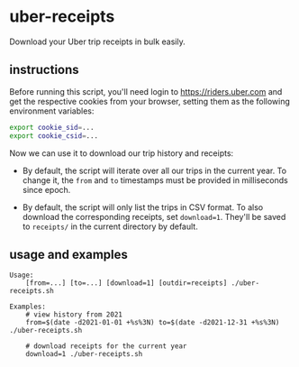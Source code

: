 # uber-receipts

Download your Uber trip receipts in bulk easily.

## instructions

Before running this script, you'll need login to https://riders.uber.com
and get the respective cookies from your browser, setting them as the
following environment variables:

```sh
export cookie_sid=...
export cookie_csid=...
```

Now we can use it to download our trip history and receipts:

- By default, the script will iterate over all our trips in the current
  year. To change it, the `from` and `to` timestamps must be provided in
  milliseconds since epoch.

- By default, the script will only list the trips in CSV format. To also
  download the corresponding receipts, set `download=1`. They'll be saved
  to `receipts/` in the current directory by default.

## usage and examples

```
Usage:
    [from=...] [to=...] [download=1] [outdir=receipts] ./uber-receipts.sh

Examples:
    # view history from 2021
    from=$(date -d2021-01-01 +%s%3N) to=$(date -d2021-12-31 +%s%3N) ./uber-receipts.sh

    # download receipts for the current year
    download=1 ./uber-receipts.sh
```
